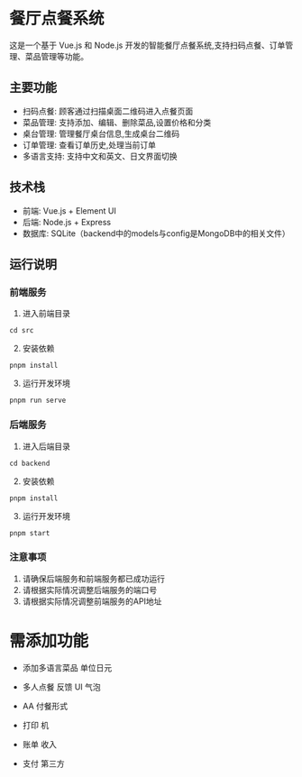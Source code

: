 # 餐厅点餐系统

这是一个基于 Vue.js 和 Node.js 开发的智能餐厅点餐系统,支持扫码点餐、订单管理、菜品管理等功能。

## 主要功能

- 扫码点餐: 顾客通过扫描桌面二维码进入点餐页面
- 菜品管理: 支持添加、编辑、删除菜品,设置价格和分类
- 桌台管理: 管理餐厅桌台信息,生成桌台二维码
- 订单管理: 查看订单历史,处理当前订单
- 多语言支持: 支持中文和英文、日文界面切换

## 技术栈

- 前端: Vue.js + Element UI
- 后端: Node.js + Express
- 数据库: SQLite（backend中的models与config是MongoDB中的相关文件）

## 运行说明
### 前端服务
1. 进入前端目录
```
cd src
```
2. 安装依赖
```
pnpm install
```
3. 运行开发环境
```
pnpm run serve
```

### 后端服务
1. 进入后端目录
```
cd backend
```
2. 安装依赖
```
pnpm install
```
3. 运行开发环境
```
pnpm start
```

### 注意事项
1. 请确保后端服务和前端服务都已成功运行
2. 请根据实际情况调整后端服务的端口号
3. 请根据实际情况调整前端服务的API地址

# 需添加功能

- 添加多语言菜品 单位日元
- 多人点餐 反馈 UI 气泡
- AA 付餐形式
- 打印 机
- 账单 收入

- 支付 第三方
